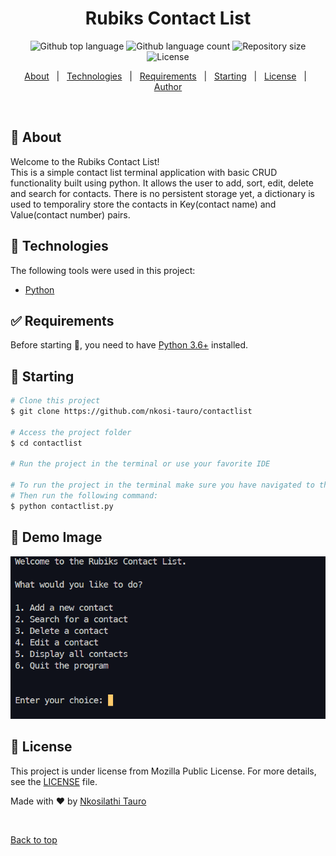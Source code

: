 
<h1 align="center">Rubiks Contact List</h1>

<p align="center">
  <img alt="Github top language" src="https://img.shields.io/github/languages/top/nkosi-tauro/contactlist?color=56BEB8">

  <img alt="Github language count" src="https://img.shields.io/github/languages/count/nkosi-tauro/contactlist?color=56BEB8">

  <img alt="Repository size" src="https://img.shields.io/github/repo-size/nkosi-tauro/contactlist?color=56BEB8">

  <img alt="License" src="https://img.shields.io/github/license/nkosi-tauro/contactlist?color=56BEB8">

</p>


<p align="center">
  <a href="#dart-about">About</a> &#xa0; | &#xa0; 
  <a href="#rocket-technologies">Technologies</a> &#xa0; | &#xa0;
  <a href="#white_check_mark-requirements">Requirements</a> &#xa0; | &#xa0;
  <a href="#checkered_flag-starting">Starting</a> &#xa0; | &#xa0;
  <a href="#memo-license">License</a> &#xa0; | &#xa0;
  <a href="https://github.com/nkosi-tauro" target="_blank">Author</a>
</p>

<br>

## :dart: About ##

Welcome to the Rubiks Contact List!  
This is a simple contact list terminal application with basic CRUD functionality built using python. 
It allows the user to add, sort, edit, delete and search for contacts. There is no persistent storage yet, a dictionary is used to temporaliry store the contacts in Key(contact name) and Value(contact number) pairs.


## :rocket: Technologies ##

The following tools were used in this project:

- [Python](https://www.python.org/)


## :white_check_mark: Requirements ##

Before starting :checkered_flag:, you need to have [Python 3.6+](https://www.python.org/) installed.

## :checkered_flag: Starting ##

```bash
# Clone this project
$ git clone https://github.com/nkosi-tauro/contactlist

# Access the project folder
$ cd contactlist

# Run the project in the terminal or use your favorite IDE

# To run the project in the terminal make sure you have navigated to the project folder. 
# Then run the following command:
$ python contactlist.py

```
## 📸 Demo Image ##
![Menu](menu.png)


## :memo: License ##

This project is under license from Mozilla Public License. For more details, see the [LICENSE](LICENSE.md) file.


Made with :heart: by <a href="https://github.com/nkosi-tauro" target="_blank">Nkosilathi Tauro</a>

&#xa0;

<a href="#top">Back to top</a>
